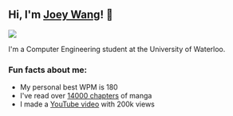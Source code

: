 <h2>Hi, I'm <a href="https://joeywang.ca/">Joey Wang</a>! 👋</h2>
<p><img src="https://media.tenor.com/w5a0WVW1GbsAAAAd/nijika-bocchi-the-rock.gif"></p>
<p>I'm a Computer Engineering student at the University of Waterloo. </p>

<h3>Fun facts about me:</h3>
<p>
  <ul>
    <li>My personal best WPM is 180</li>
    <li>I've read over <a href="https://anilist.co/user/Jopee/">14000 chapters</a> of manga</li>
    <li>I made a <a href="https://www.youtube.com/watch?v=IeQGV67qcRM">YouTube video</a> with 200k views</li>
  </ul>
</p>

